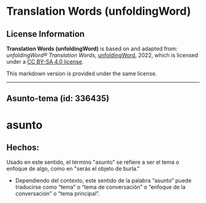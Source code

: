 # Translation Words (unfoldingWord)

## License Information

**Translation Words (unfoldingWord)** is based on and adapted from: _unfoldingWord® Translation Words_, [unfoldingWord](https://unfoldingword.org/utw), 2022, which is licensed under a [CC BY-SA 4.0 license](https://creativecommons.org/licenses/by-sa/4.0/legalcode.en).

This markdown version is provided under the same license.



--------------------------------

## Asunto-tema (id: 336435)

asunto
======

Hechos:
-------

Usado en este sentido, el término "asunto" se refiere a ser el tema o enfoque de algo, como en "serás el objeto de burla."

* Dependiendo del contexto, este sentido de la palabra “asunto” puede traducirse como “tema” o “tema de conversación” o “enfoque de la conversación” o “tema principal”.


